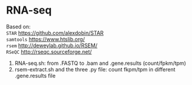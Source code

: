# RNA-seq
Based on:  
`STAR` https://github.com/alexdobin/STAR  
`samtools` https://www.htslib.org/  
`rsem` http://deweylab.github.io/RSEM/  
`RSeQC` http://rseqc.sourceforge.net/  

1. RNA-seq.sh: from .FASTQ to .bam and .gene.results (count/fpkm/tpm)
2. rsem-extract.sh and the three .py file: count fkpm/tpm in different .gene.results file
